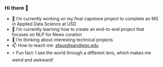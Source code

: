 ### Hi there 👋

<!--
**fausa/fausa** is a ✨ _special_ ✨ repository because its `README.md` (this file) appears on your GitHub profile.

Here are some ideas to get you started:
-->
- 🔭 I’m currently working on my final capstone project to complete an MS in Applied Data Science at USD
- 🌱 I’m currently learning how to create an end-to-end project that focuses on NLP for News curation
- 🤔 I’m thinking about interesting technical projects
- 📫 How to reach me: afaus@sandiego.edu
- ⚡ Fun fact: I see the world through a different lens, which makes me weird and awkward!

